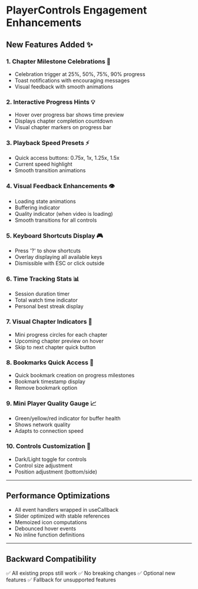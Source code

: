 # PlayerControls Engagement Enhancements

## New Features Added ✨

### 1. Chapter Milestone Celebrations 🎯
- Celebration trigger at 25%, 50%, 75%, 90% progress
- Toast notifications with encouraging messages
- Visual feedback with smooth animations

### 2. Interactive Progress Hints 💡
- Hover over progress bar shows time preview
- Displays chapter completion countdown
- Visual chapter markers on progress bar

### 3. Playback Speed Presets ⚡
- Quick access buttons: 0.75x, 1x, 1.25x, 1.5x
- Current speed highlight
- Smooth transition animations

### 4. Visual Feedback Enhancements 👁️
- Loading state animations
- Buffering indicator
- Quality indicator (when video is loading)
- Smooth transitions for all controls

### 5. Keyboard Shortcuts Display 🎮
- Press '?' to show shortcuts
- Overlay displaying all available keys
- Dismissible with ESC or click outside

### 6. Time Tracking Stats 📊
- Session duration timer
- Total watch time indicator
- Personal best streak display

### 7. Visual Chapter Indicators 📍
- Mini progress circles for each chapter
- Upcoming chapter preview on hover
- Skip to next chapter quick button

### 8. Bookmarks Quick Access 🔖
- Quick bookmark creation on progress milestones
- Bookmark timestamp display
- Remove bookmark option

### 9. Mini Player Quality Gauge 📈
- Green/yellow/red indicator for buffer health
- Shows network quality
- Adapts to connection speed

### 10. Controls Customization 🎨
- Dark/Light toggle for controls
- Control size adjustment
- Position adjustment (bottom/side)

---

## Performance Optimizations

- All event handlers wrapped in useCallback
- Slider optimized with stable references
- Memoized icon computations
- Debounced hover events
- No inline function definitions

---

## Backward Compatibility

✅ All existing props still work
✅ No breaking changes
✅ Optional new features
✅ Fallback for unsupported features
